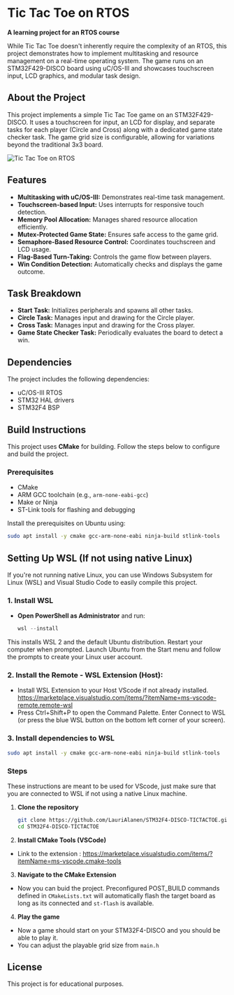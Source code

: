 # Tic Tac Toe on RTOS

**A learning project for an RTOS course**

While Tic Tac Toe doesn't inherently require the complexity of an RTOS, this project demonstrates how to implement multitasking and resource management on a real-time operating system. The game runs on an STM32F429-DISCO board using uC/OS-III and showcases touchscreen input, LCD graphics, and modular task design.

## About the Project

This project implements a simple Tic Tac Toe game on an STM32F429-DISCO. It uses a touchscreen for input, an LCD for display, and separate tasks for each player (Circle and Cross) along with a dedicated game state checker task. The game grid size is configurable, allowing for variations beyond the traditional 3x3 board.

![Tic Tac Toe on RTOS](https://github.com/user-attachments/assets/70ab73df-b350-4303-bd12-d83d2cc27d15)

## Features

- **Multitasking with uC/OS-III:** Demonstrates real-time task management.
- **Touchscreen-based Input:** Uses interrupts for responsive touch detection.
- **Memory Pool Allocation:** Manages shared resource allocation efficiently.
- **Mutex-Protected Game State:** Ensures safe access to the game grid.
- **Semaphore-Based Resource Control:** Coordinates touchscreen and LCD usage.
- **Flag-Based Turn-Taking:** Controls the game flow between players.
- **Win Condition Detection:** Automatically checks and displays the game outcome.

## Task Breakdown

- **Start Task:** Initializes peripherals and spawns all other tasks.
- **Circle Task:** Manages input and drawing for the Circle player.
- **Cross Task:** Manages input and drawing for the Cross player.
- **Game State Checker Task:** Periodically evaluates the board to detect a win.

## Dependencies

The project includes the following dependencies:

- uC/OS-III RTOS
- STM32 HAL drivers
- STM32F4 BSP

## Build Instructions

This project uses **CMake** for building. Follow the steps below to configure and build the project.

### Prerequisites

- CMake
- ARM GCC toolchain (e.g., `arm-none-eabi-gcc`)
- Make or Ninja
- ST-Link tools for flashing and debugging

Install the prerequisites on Ubuntu using:

```bash
sudo apt install -y cmake gcc-arm-none-eabi ninja-build stlink-tools
```

## Setting Up WSL (If not using native Linux)

If you're not running native Linux, you can use Windows Subsystem for Linux (WSL) and Visual Studio Code to easily compile this project.

### 1. Install WSL

- **Open PowerShell as Administrator** and run:
  
  ```powershell
  wsl --install
  ```
This installs WSL 2 and the default Ubuntu distribution.
Restart your computer when prompted.
Launch Ubuntu from the Start menu and follow the prompts to create your Linux user account.

### 2. Install the Remote - WSL Extension (Host):
- Install WSL Extension to your Host VScode if not already installed. https://marketplace.visualstudio.com/items/?itemName=ms-vscode-remote.remote-wsl
- Press Ctrl+Shift+P to open the Command Palette. Enter Connect to WSL (or press the blue WSL button on the bottom left corner of your screen).

### 3. Install dependencies to WSL
```bash
sudo apt install -y cmake gcc-arm-none-eabi ninja-build stlink-tools
```
 
### Steps
These instructions are meant to be used for VScode, just make sure that you are connected to WSL if not using a native Linux machine.
1. **Clone the repository**

   ```bash
   git clone https://github.com/LauriAlanen/STM32F4-DISCO-TICTACTOE.git
   cd STM32F4-DISCO-TICTACTOE

2. **Install CMake Tools (VSCode)**
- Link to the extension : https://marketplace.visualstudio.com/items/?itemName=ms-vscode.cmake-tools

3. **Navigate to the CMake Extension**
- Now you can buid the project. Preconfigured POST_BUILD commands defined in `CMakeLists.txt` will automatically flash the target board as long as its connected and `st-flash` is available.

4. **Play the game**
- Now a game should start on your STM32F4-DISCO and you should be able to play it.
- You can adjust the playable grid size from `main.h`

## License

This project is for educational purposes.

